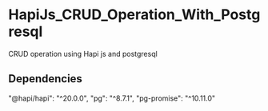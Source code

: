 # HapiJs_CRUD_Operation_With_Postgresql
CRUD operation using Hapi js and postgresql
## Dependencies
 "@hapi/hapi": "^20.0.0",
 "pg": "^8.7.1",
 "pg-promise": "^10.11.0"
